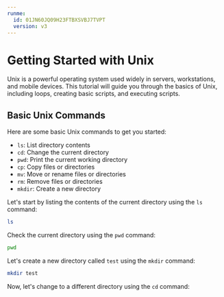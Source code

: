 ```yaml
---
runme:
  id: 01JN60JQ09H23FTBXSVBJ7TVPT
  version: v3
---
```


# Getting Started with Unix

Unix is a powerful operating system used widely in servers, workstations, and mobile devices. This tutorial will guide you through the basics of Unix, including loops, creating basic scripts, and executing scripts.

## Basic Unix Commands

Here are some basic Unix commands to get you started:

- `ls`: List directory contents
- `cd`: Change the current directory
- `pwd`: Print the current working directory
- `cp`: Copy files or directories
- `mv`: Move or rename files or directories
- `rm`: Remove files or directories
- `mkdir`: Create a new directory

Let's start by listing the contents of the current directory using the `ls` command:

```sh
ls
```

Check the current directory using the `pwd` command:

```sh
pwd
```

Let's create a new directory called `test` using the `mkdir` command:

```sh {"id":"01JN603PMEW6QKJP1SAN68NE1D"}
mkdir test
```

Now, let's change to a different directory using the `cd` command: